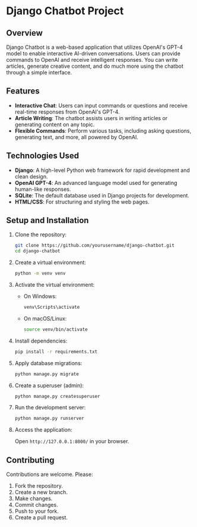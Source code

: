 # Django Chatbot Project

## Overview

Django Chatbot is a web-based application that utilizes OpenAI's GPT-4 model to enable interactive AI-driven conversations. Users can provide commands to OpenAI and receive intelligent responses. You can write articles, generate creative content, and do much more using the chatbot through a simple interface.

## Features

- **Interactive Chat**: Users can input commands or questions and receive real-time responses from OpenAI's GPT-4.
- **Article Writing**: The chatbot assists users in writing articles or generating content on any topic.
- **Flexible Commands**: Perform various tasks, including asking questions, generating text, and more, all powered by OpenAI.

## Technologies Used

- **Django**: A high-level Python web framework for rapid development and clean design.
- **OpenAI GPT-4**: An advanced language model used for generating human-like responses.
- **SQLite**: The default database used in Django projects for development.
- **HTML/CSS**: For structuring and styling the web pages.

## Setup and Installation

1. Clone the repository:
    ```bash
    git clone https://github.com/yourusername/django-chatbot.git
    cd django-chatbot
    ```

2. Create a virtual environment:
    ```bash
    python -m venv venv
    ```

3. Activate the virtual environment:

    - On Windows:
        ```bash
        venv\Scripts\activate
        ```

    - On macOS/Linux:
        ```bash
        source venv/bin/activate
        ```

4. Install dependencies:
    ```bash
    pip install -r requirements.txt
    ```

5. Apply database migrations:
    ```bash
    python manage.py migrate
    ```

6. Create a superuser (admin):
    ```bash
    python manage.py createsuperuser
    ```

7. Run the development server:
    ```bash
    python manage.py runserver
    ```

8. Access the application:

    Open `http://127.0.0.1:8000/` in your browser.

## Contributing

Contributions are welcome. Please:

1. Fork the repository.
2. Create a new branch.
3. Make changes.
4. Commit changes.
5. Push to your fork.
6. Create a pull request.

<br/><br/><br/><br/><br/><br/><br/><br/><br/><br/><br/><br/>
